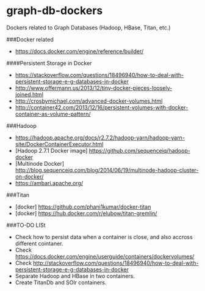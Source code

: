 # graph-db-dockers
Dockers related to Graph Databases (Hadoop, HBase, Titan, etc.)

###Docker related
* https://docs.docker.com/engine/reference/builder/

####Persistent Storage in Docker
* https://stackoverflow.com/questions/18496940/how-to-deal-with-persistent-storage-e-g-databases-in-docker
* http://www.offermann.us/2013/12/tiny-docker-pieces-loosely-joined.html
* http://crosbymichael.com/advanced-docker-volumes.html
* http://container42.com/2013/12/16/persistent-volumes-with-docker-container-as-volume-pattern/

###Hadoop
* https://hadoop.apache.org/docs/r2.7.2/hadoop-yarn/hadoop-yarn-site/DockerContainerExecutor.html
* [Hadoop 2.7.1 Docker image] https://github.com/sequenceiq/hadoop-docker
* [Multinode Docker] http://blog.sequenceiq.com/blog/2014/06/19/multinode-hadoop-cluster-on-docker/
* https://ambari.apache.org/

###Titan
* [docker] https://github.com/phani1kumar/docker-titan
* [docker] https://hub.docker.com/r/elubow/titan-gremlin/

###TO-DO LISt
* Check how to persist data when a container is close, and also accross different cointaner.
* Check https://docs.docker.com/engine/userguide/containers/dockervolumes/
* Check http://stackoverflow.com/questions/18496940/how-to-deal-with-persistent-storage-e-g-databases-in-docker
* Separate Hadoop and HBase in two containers.
* Create TitanDb and SOlr containers.
